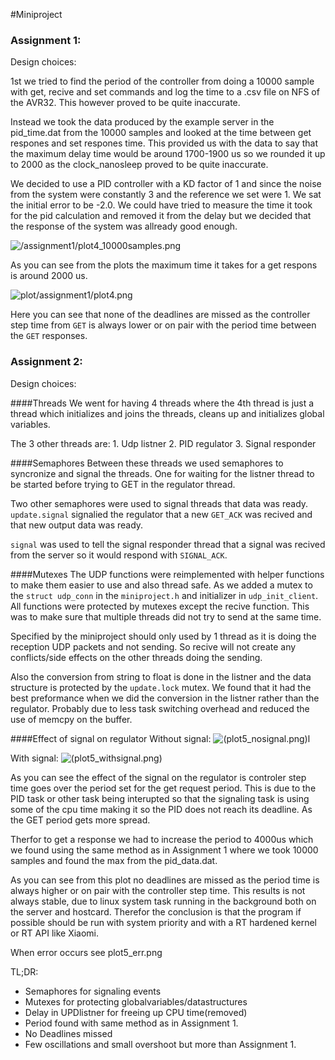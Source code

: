 #Miniproject

### Assignment 1:

Design choices:

1st we tried to find the period of the controller from doing a 10000 sample with get, recive and set commands and log the time to a .csv file on NFS of the AVR32. This however proved to be quite inaccurate. 

Instead we took the data produced by the example server in the pid_time.dat from the 10000 samples and looked at the time between get respones and set respones time. This provided us with the data to say that the maximum delay time would be around 1700-1900 us so we rounded it up to 2000 as the clock_nanosleep proved to be quite inaccurate.

We decided to use a PID controller with a KD factor of 1 and since the noise from the system were constantly 3 and the reference we set were 1.  We sat the initial error to be -2.0. We could  have tried to measure the time  it took for the pid calculation and removed it from the delay but we decided that the response of the system was allready good enough.

![/assignment1/plot4_10000samples.png](plot/assignment1/plot4_10000samples.png)

As you can see from the plots the maximum time it takes for a get respons is around 2000 us.

![plot/assignment1/plot4.png](plot/assignment1/plot4.png)

Here you can see that none of the deadlines are missed as the controller step time from `GET` is always lower or on  pair with the period time between the `GET` responses. 


### Assignment 2:

Design choices:

####Threads
We went for having 4 threads where the 4th thread is just a thread which initializes and joins the threads, cleans up and initializes global variables.

The 3 other threads are:
	1. Udp listner
	2. PID regulator
	3. Signal responder


####Semaphores
Between these threads we used semaphores to syncronize and signal the threads. One for waiting for the listner thread to be started before trying to GET in the regulator thread. 

Two other semaphores were used to signal threads that data was ready. `update.signal` signalied the regulator that a new `GET_ACK` was recived and that new output data was ready. 

`signal` was used to tell the signal responder thread that a signal was recived from the server so it would respond with `SIGNAL_ACK`.

####Mutexes
The UDP functions were reimplemented with helper functions to make them easier to use and also thread safe. As we added a mutex to the `struct udp_conn` in the `miniproject.h` and initializer in `udp_init_client`. All functions were protected by mutexes except the recive function. This was to make sure that multiple threads did not try to send at the  same  time.

Specified by the miniproject should only used by 1 thread as it is doing the reception UDP packets and not sending. So recive will not create any conflicts/side effects on the other threads doing the sending.

Also the conversion from string to float is done in the listner and the data structure is protected by the `update.lock` mutex. We found that it had the best preformance  when we
did the conversion in  the listner rather than the regulator. Probably due to less task
switching overhead and reduced the use of memcpy on the buffer.

####Effect of signal on regulator
Without signal:
![(plot5_nosignal.png)l](plot5_nosignal.png)

With signal:
![(plot5_withsignal.png)](plot5_withsignal.png)

As you can see the effect of the signal on the regulator is controler step time goes over the period set for the get request period. This is due to the PID task or other task being  interupted so that the signaling task is using some of the cpu time making it so the PID does not reach its deadline. As the GET period gets more spread.

Therfor to get a response we had to increase the period to 4000us which we found using the same method as in Assignment 1 where we took 10000 samples and found the max from the pid_data.dat.

As  you can see from this plot no deadlines are missed as the period time is always higher or  on pair  with the controller step time. This results is not always stable, due to linux system task running in the background both on the server and  hostcard. Therefor the conclusion is that the program if  possible should be run with system priority and with a RT hardened kernel or RT API like Xiaomi.  

When error occurs see plot5_err.png


TL;DR:
* Semaphores for signaling events
* Mutexes for protecting globalvariables/datastructures
* Delay in UPDlistner for freeing up CPU time(removed)
* Period found with same method as in  Assignment 1.
* No Deadlines missed
* Few oscillations and small overshoot but more than Assignment 1. 
